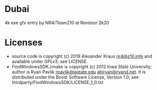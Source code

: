 # Dubai
4k exe gfx entry by NR4/Team210 at Revision 2k20

# Licenses
* source code is copyright (c) 2019 Alexander Kraus <nr4@z10.info> and available under GPLv3; see LICENSE.
* FindWindowsSDK.cmake is copyright (c) 2012 Iowa State University; author is Ryan Pavlik <rpavlik@iastate.edu> <abiryan@ryand.net>. It is distributed under the Boost Software License, Version 1.0; see thirdparty/FindWindowsSDK/LICENSE_1_0.txt
